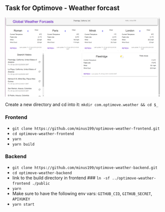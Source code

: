 ## Task for Optimove - Weather forcast

![Screenshot the app screen](https://github.com/minus199/optimove-weather-frontend/blob/master/screenshot.png)

Create a new directory and cd into it: `mkdir com.optimove.weather && cd $_`
### Frontend
- `git clone https://github.com/minus199/optimove-weather-frontend.git`
- `cd optimove-weather-frontend`
- `yarn`
- `yarn build`
### Backend
- `git clone https://github.com/minus199/optimove-weather-backend.git`
- `cd optimove-weather-backend`
- link to the build directory in frontend ### `ln -sf ../optimove-weather-frontend ./public`
- `yarn`
- Make sure to have the following env vars: `GITHUB_CID`, `GITHUB_SECRET`, `APIXUKEY`
- `yarn start`